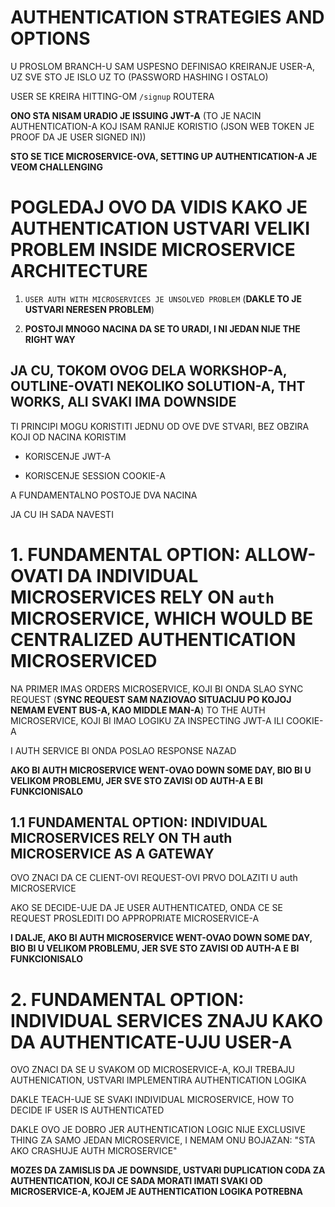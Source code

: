 # AUTHENTICATION STRATEGIES AND OPTIONS

U PROSLOM BRANCH-U SAM USPESNO DEFINISAO KREIRANJE USER-A, UZ SVE STO JE ISLO UZ TO (PASSWORD HASHING I OSTALO)

USER SE KREIRA HITTING-OM `/signup` ROUTERA

**ONO STA NISAM URADIO JE ISSUING JWT-A** (TO JE NACIN AUTHENTICATION-A KOJ ISAM RANIJE KORISTIO (JSON WEB TOKEN JE PROOF DA JE USER SIGNED IN))

**STO SE TICE MICROSERVICE-OVA, SETTING UP AUTHENTICATION-A JE VEOM CHALLENGING**

# POGLEDAJ OVO DA VIDIS KAKO JE AUTHENTICATION USTVARI VELIKI PROBLEM INSIDE MICROSERVICE ARCHITECTURE

1. `USER AUTH WITH MICROSERVICES JE UNSOLVED PROBLEM` (**DAKLE TO JE USTVARI NERESEN PROBLEM**)

2. **POSTOJI MNOGO NACINA DA SE TO URADI, I NI JEDAN NIJE THE RIGHT WAY**

## JA CU, TOKOM OVOG DELA WORKSHOP-A, OUTLINE-OVATI NEKOLIKO SOLUTION-A, THT WORKS, ALI SVAKI IMA DOWNSIDE

TI PRINCIPI MOGU KORISTITI JEDNU OD OVE DVE STVARI, BEZ OBZIRA KOJI OD NACINA KORISTIM

- KORISCENJE JWT-A

- KORISCENJE SESSION COOKIE-A

A FUNDAMENTALNO POSTOJE DVA NACINA

JA CU IH SADA NAVESTI

# 1. FUNDAMENTAL OPTION: ALLOW-OVATI DA INDIVIDUAL MICROSERVICES RELY ON `auth` MICROSERVICE, WHICH WOULD BE CENTRALIZED AUTHENTICATION MICROSERVICED

NA PRIMER IMAS ORDERS MICROSERVICE, KOJI BI ONDA SLAO SYNC REQUEST (**SYNC REQUEST SAM NAZIOVAO SITUACIJU PO KOJOJ NEMAM EVENT BUS-A, KAO MIDDLE MAN-A**) TO THE AUTH MICROSERVICE, KOJI BI IMAO LOGIKU ZA INSPECTING JWT-A ILI COOKIE-A

I AUTH SERVICE BI ONDA POSLAO RESPONSE NAZAD

**AKO BI AUTH MICROSERVICE WENT-OVAO DOWN SOME DAY, BIO BI U VELIKOM PROBLEMU, JER SVE STO ZAVISI OD AUTH-A E BI FUNKCIONISALO**

## 1.1 FUNDAMENTAL OPTION: INDIVIDUAL MICROSERVICES RELY ON TH auth MICROSERVICE AS A GATEWAY

OVO ZNACI DA CE CLIENT-OVI REQUEST-OVI PRVO DOLAZITI U auth MICROSERVICE

AKO SE DECIDE-UJE DA JE USER AUTHENTICATED, ONDA CE SE REQUEST PROSLEDITI DO APPROPRIATE MICROSERVICE-A

**I DALJE, AKO BI AUTH MICROSERVICE WENT-OVAO DOWN SOME DAY, BIO BI U VELIKOM PROBLEMU, JER SVE STO ZAVISI OD AUTH-A E BI FUNKCIONISALO**

# 2. FUNDAMENTAL OPTION: INDIVIDUAL SERVICES ZNAJU KAKO DA AUTHENTICATE-UJU USER-A

OVO ZNACI DA SE U SVAKOM OD MICROSERVICE-A, KOJI TREBAJU AUTHENICATION, USTVARI IMPLEMENTIRA AUTHENTICATION LOGIKA

DAKLE TEACH-UJE SE SVAKI INDIVIDUAL MICROSERVICE, HOW TO DECIDE IF USER IS AUTHENTICATED

DAKLE OVO JE DOBRO JER AUTHENTICATION LOGIC NIJE EXCLUSIVE THING ZA SAMO JEDAN MICROSERVICE, I NEMAM ONU BOJAZAN: "STA AKO CRASHUJE AUTH MICROSERVICE"

**MOZES DA ZAMISLIS DA JE DOWNSIDE, USTVARI DUPLICATION CODA ZA AUTHENTICATION, KOJI CE SADA MORATI IMATI SVAKI OD MICROSERVICE-A, KOJEM JE AUTHENTICATION LOGIKA POTREBNA**
